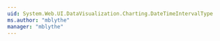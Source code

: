 ```yaml
---
uid: System.Web.UI.DataVisualization.Charting.DateTimeIntervalType
ms.author: "mblythe"
manager: "mblythe"
---
```

